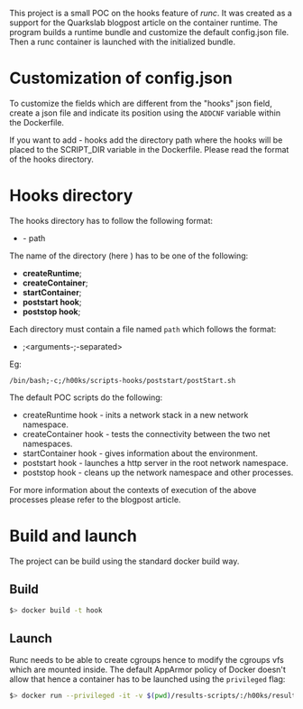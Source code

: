 This project is a small POC on the hooks feature of *runc*. It was created as a support for the Quarkslab blogpost article on the container runtime. 
The program builds a runtime bundle and customize the default config.json file. Then a runc container is launched with the initialized bundle. 


# Customization of config.json

To customize the fields which are different from the "hooks" json field, create a json file and indicate its position using the `ADDCNF` variable within the Dockerfile.

If you want to add - hooks add the directory path where the hooks will be placed to the SCRIPT_DIR variable in the Dockerfile. Please read the format of the hooks directory.

# Hooks directory
 The hooks directory has to follow the following format:
 - <type-of-hook>
    - path

The name of the directory (here <type-of-hook>) has to be one of the following:

- **createRuntime**;
- **createContainer**;
- **startContainer**;
- **poststart  hook**;
- **poststop hook**;


Each directory must contain a file named `path` which follows the format:
- <path-to-executable>;<arguments-;-separated>

Eg:
```text
/bin/bash;-c;/h00ks/scripts-hooks/poststart/postStart.sh
```
 
The default POC scripts do the following:
- createRuntime hook - inits a network stack in a new network namespace.
- createContainer hook - tests the connectivity between the two net namespaces.
- startContainer hook - gives information about the environment.
- poststart  hook - launches a http server in the root network namespace.
- poststop hook - cleans up the network namespace and other processes.


For more information about the contexts of execution of the above processes please refer to the blogpost article.

# Build and launch
The project can be build using the standard docker build way.

## Build
```bash
$> docker build -t hook
````
## Launch
Runc needs to be able to create cgroups hence to modify the cgroups vfs which are mounted inside. The default AppArmor policy of Docker doesn't allow that hence a container has to be launched using the `privileged` flag:

```bash
$> docker run --privileged -it -v $(pwd)/results-scripts/:/h00ks/results-scripts hook
```


